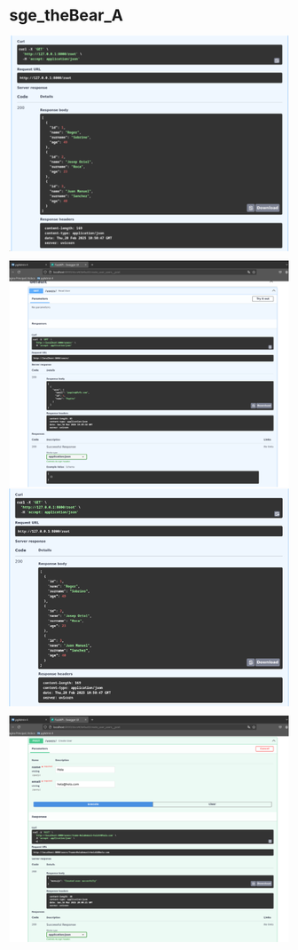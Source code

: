 # sge_theBear_A
![img_2.png](img_2.png)

![img.png](img.png)![CapturaFinal.jpg](CapturaFinal.jpg)

![img_1.png](img_1.png)

